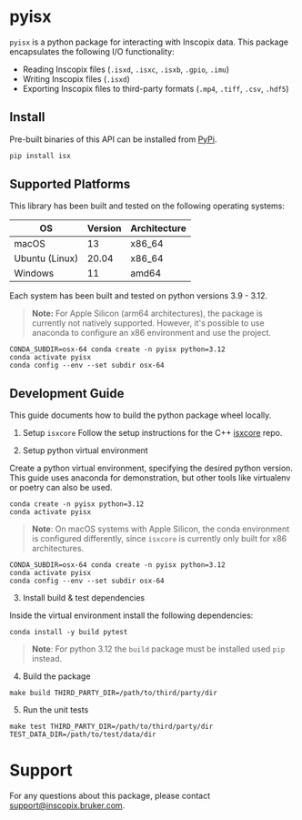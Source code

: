 # pyisx

`pyisx` is a python package for interacting with Inscopix data. This package encapsulates the following I/O functionality:

* Reading Inscopix files (`.isxd`, `.isxc`, `.isxb`, `.gpio`, `.imu`)
* Writing Inscopix files (`.isxd`)
* Exporting Inscopix files to third-party formats (`.mp4`, `.tiff`, `.csv`, `.hdf5`)

## Install

Pre-built binaries of this API can be installed from [PyPi](https://pypi.org/project/isx/).

```bash
pip install isx
```

## Supported Platforms

This library has been built and tested on the following operating systems:

|  OS | Version | Architecture |
|  --------- | ------- | ----- |
| macOS   | 13 | x86_64 |
| Ubuntu (Linux) | 20.04 | x86_64 |
| Windows | 11 | amd64 |

Each system has been built and tested on python versions 3.9 - 3.12.

> **Note:** For Apple Silicon (arm64 architectures), the package is currently not natively supported. However, it's possible to use anaconda to configure an x86 environment and use the project.

```
CONDA_SUBDIR=osx-64 conda create -n pyisx python=3.12
conda activate pyisx
conda config --env --set subdir osx-64
```

## Development Guide

This guide documents how to build the python package wheel locally.

1. Setup `isxcore`
Follow the setup instructions for the C++ [isxcore](https://github.com/inscopix/isxcore) repo.

2. Setup python virtual environment

Create a python virtual environment, specifying the desired python version.
This guide uses anaconda for demonstration, but other tools like virtualenv or poetry can also be used.

```
conda create -n pyisx python=3.12
conda activate pyisx
```

> **Note**: On macOS systems with Apple Silicon, the conda environment is configured differently, since `isxcore` is currently only built for x86 architectures.

```
CONDA_SUBDIR=osx-64 conda create -n pyisx python=3.12
conda activate pyisx
conda config --env --set subdir osx-64
```

3. Install build & test dependencies

Inside the virtual environment install the following dependencies:

```
conda install -y build pytest
```

> **Note**: For python 3.12 the `build` package must be installed used `pip` instead.

4. Build the package

```
make build THIRD_PARTY_DIR=/path/to/third/party/dir
```

5. Run the unit tests

```
make test THIRD_PARTY_DIR=/path/to/third/party/dir TEST_DATA_DIR=/path/to/test/data/dir
```

# Support

For any questions about this package, please contact support@inscopix.bruker.com.
